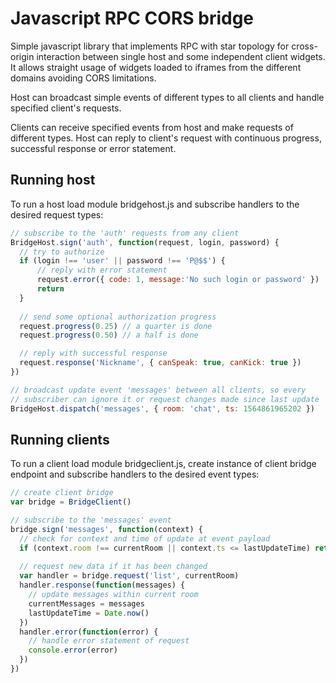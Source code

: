 # Javascript RPC CORS bridge #

Simple javascript library that implements RPC with star topology for
cross-origin interaction between single host and some independent client
widgets. It allows straight usage of widgets loaded to iframes from the
different domains avoiding CORS limitations.

Host can broadcast simple events of different types to all clients and
handle specified client's requests.

Clients can receive specified events from host and make requests of
different types. Host can reply to client's request with continuous
progress, successful response or error statement.

## Running host ##

To run a host load module bridgehost.js and subscribe handlers to the
desired request types:

```js
// subscribe to the 'auth' requests from any client
BridgeHost.sign('auth', function(request, login, password) {
  // try to authorize
  if (login !== 'user' || password !== 'P@$$') {
      // reply with error statement
      request.error({ code: 1, message:'No such login or password' })
      return
  }
  
  // send some optional authorization progress 
  request.progress(0.25) // a quarter is done
  request.progress(0.50) // a half is done

  // reply with successful response
  request.response('Nickname', { canSpeak: true, canKick: true })
})

// broadcast update event 'messages' between all clients, so every
// subscriber can ignore it or request changes made since last update
BridgeHost.dispatch('messages', { room: 'chat', ts: 1564861965202 })
```

## Running clients

To run a client load module bridgeclient.js, create instance of client
bridge endpoint and subscribe handlers to the desired event types:

```js
// create client bridge
var bridge = BridgeClient()

// subscribe to the 'messages' event
bridge.sign('messages', function(context) {
  // check for context and time of update at event payload
  if (context.room !== currentRoom || context.ts <= lastUpdateTime) return
  
  // request new data if it has been changed
  var handler = bridge.request('list', currentRoom)
  handler.response(function(messages) {
    // update messages within current room
    currentMessages = messages
    lastUpdateTime = Date.now()
  })
  handler.error(function(error) {
    // handle error statement of request
    console.error(error)
  })
})

```
